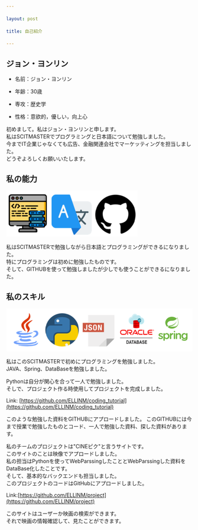 ```yaml
---

layout: post

title: 自己紹介

---
```


ジョン・ヨンリン
-----
+ 名前：ジョン・ヨンリン

+ 年齢：30歳

+ 専攻：歴史学

+ 性格：意欲的，優しい，向上心

初めまして。私はジョン・ヨンリンと申します。   
私はSCITMASTERでプログラミングと日本語について勉強しました。    
今までIT企業じゃなくても広告、金融関連会社でマーケッティングを担当しました。    
どうぞよろしくお願いいたします。    


私の能力
-----
![Ability](/images/ability.PNG)

私はSCITMASTERで勉強しながら日本語とプログラミングができるになりました。     
特にプログラミングは初めに勉強したものです。     
そして、GITHUBを使って勉強しましたが少しでも使うことができるになりました。      


私のスキル
------
![Skill](/images/skill.PNG)

私はこのSCITMASTERで初めにプログラミングを勉強しました。     
JAVA、Spring、DataBaseを勉強しました。      

Pythonは自分が関心を合って一人で勉強しました。     
そしで、プロジェクト作る時使用してプロジェクトを完成しました。      

Link: [https://github.com/ELLINM/coding_tutorial](https://github.com/ELLINM/coding_tutorial)

このような勉強した資料をGITHUBにアプロードしました。
このGITHUBには今まで授業で勉強したものとコード、一人で勉強した資料、探した資料があります。


私のチームのプロジェクトは"CINEピク"と言うサイトです。   
このサイトのことは映像でアプロードしました。   
私の担当はPythonを使ってWebParssingしたこととWebParssingした資料をDataBase化したことです。   
そして、基本的なバックエンドも担当しました。   
このプロジェクトのコードはGitHubにアプロードしました。    

Link:[https://github.com/ELLINM/project](https://github.com/ELLINM/project)

このサイトはユーザーか映画の検索ができます。    
それで映画の情報確認して、見たことができます。    

